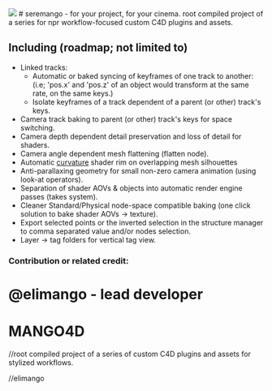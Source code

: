 <img src="res/banner.png">
# seremango - for your project, for your cinema.
root compiled project of a series for npr workflow-focused custom C4D plugins and assets.

## Including (roadmap; not limited to)

- Linked tracks:
  - Automatic or baked syncing of keyframes of one track to another:
    (i.e; 'pos.x' and 'pos.z' of an object would transform at the same rate, on the same keys.)
  - Isolate keyframes of a track dependent of a parent (or other) track's keys.
- Camera track baking to parent (or other) track's keys for space switching.
- Camera depth dependent detail preservation and loss of detail for shaders.
- Camera angle dependent mesh flattening (flatten node).
- Automatic  <a href="https://elimango.github.io/studio/assetry/nodes/info/curvature">curvature</a> shader rim on overlapping mesh silhouettes
- Anti-parallaxing geometry for small non-zero camera animation (using look-at operators).
- Separation of shader AOVs & objects into automatic render engine passes (takes system).
- Cleaner Standard/Physical node-space compatible baking (one click solution to bake shader AOVs -> texture).
- Export selected points or the inverted selection in the structure manager to comma separated value and/or nodes selection.
- Layer -> tag folders for vertical tag view.

### Contribution or related credit:
@elimango - lead developer
=======
# MANGO4D
//root compiled project of a series of <various> custom C4D plugins and assets for stylized workflows.

//elimango
